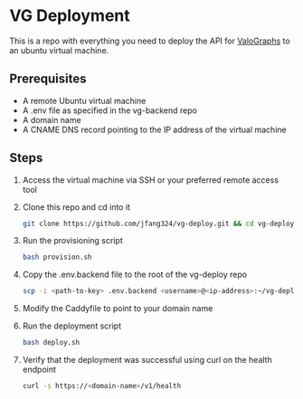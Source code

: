 # VG Deployment

This is a repo with everything you need to deploy the API for [ValoGraphs](https://valographs.com) to an ubuntu virtual machine.

## Prerequisites

-   A remote Ubuntu virtual machine
-   A .env file as specified in the vg-backend repo
-   A domain name
-   A CNAME DNS record pointing to the IP address of the virtual machine

## Steps

1. Access the virtual machine via SSH or your preferred remote access tool
2. Clone this repo and cd into it
    ```bash
    git clone https://github.com/jfang324/vg-deploy.git && cd vg-deploy
    ```
3. Run the provisioning script
    ```bash
    bash provision.sh
    ```
4. Copy the .env.backend file to the root of the vg-deploy repo

    ```bash
    scp -i <path-to-key> .env.backend <username>@<ip-address>:~/vg-deploy/.env.backend
    ```

5. Modify the Caddyfile to point to your domain name

6. Run the deployment script
    ```bash
    bash deploy.sh
    ```
7. Verify that the deployment was successful using curl on the health endpoint
    ```bash
    curl -s https://<domain-name>/v1/health
    ```
